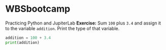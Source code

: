 # WBSbootcamp
Practicing Python and JupiterLab 
**Exercise:** Sum `100` plus `3.4` and assign it to the variable `addition`. Print the type of that variable.
```python
addition = 100 + 3.4
print(addition)
````

